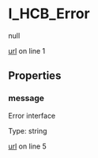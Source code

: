 # I_HCB_Error

null 

[url](https://github.com/devramsean0/hcb.js/blob/8a19b01/src/api_schemas/error.ts#L1) on line 1  

## Properties
### message

Error interface 

Type: string  

[url](https://github.com/devramsean0/hcb.js/blob/8a19b01/src/api_schemas/error.ts#L5) on line 5  
